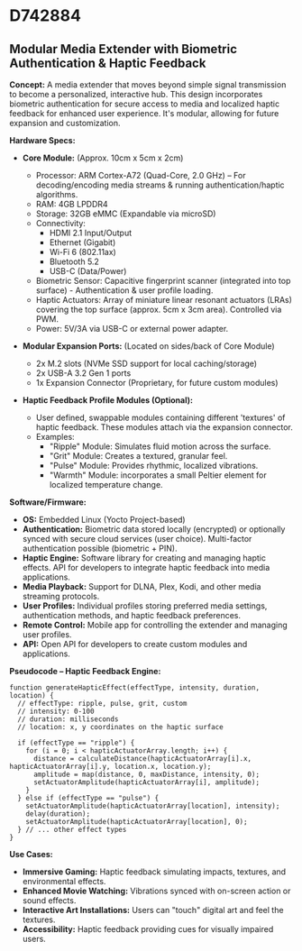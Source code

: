# D742884

## Modular Media Extender with Biometric Authentication & Haptic Feedback

**Concept:** A media extender that moves beyond simple signal transmission to become a personalized, interactive hub. This design incorporates biometric authentication for secure access to media and localized haptic feedback for enhanced user experience.  It's modular, allowing for future expansion and customization.

**Hardware Specs:**

*   **Core Module:** (Approx. 10cm x 5cm x 2cm)
    *   Processor: ARM Cortex-A72 (Quad-Core, 2.0 GHz) – For decoding/encoding media streams & running authentication/haptic algorithms.
    *   RAM: 4GB LPDDR4
    *   Storage: 32GB eMMC (Expandable via microSD)
    *   Connectivity:
        *   HDMI 2.1 Input/Output
        *   Ethernet (Gigabit)
        *   Wi-Fi 6 (802.11ax)
        *   Bluetooth 5.2
        *   USB-C (Data/Power)
    *   Biometric Sensor: Capacitive fingerprint scanner (integrated into top surface) -  Authentication & user profile loading.
    *   Haptic Actuators:  Array of miniature linear resonant actuators (LRAs) covering the top surface (approx. 5cm x 3cm area).  Controlled via PWM.
    *   Power: 5V/3A via USB-C or external power adapter.

*   **Modular Expansion Ports:** (Located on sides/back of Core Module)
    *   2x M.2 slots (NVMe SSD support for local caching/storage)
    *   2x USB-A 3.2 Gen 1 ports
    *   1x Expansion Connector (Proprietary, for future custom modules)

*   **Haptic Feedback Profile Modules (Optional):**
    *   User defined, swappable modules containing different 'textures' of haptic feedback.  These modules attach via the expansion connector.
    *   Examples:
        *   "Ripple" Module: Simulates fluid motion across the surface.
        *   "Grit" Module:  Creates a textured, granular feel.
        *   "Pulse" Module: Provides rhythmic, localized vibrations.
        *   "Warmth" Module:  incorporates a small Peltier element for localized temperature change.

**Software/Firmware:**

*   **OS:** Embedded Linux (Yocto Project-based)
*   **Authentication:** Biometric data stored locally (encrypted) or optionally synced with secure cloud services (user choice).  Multi-factor authentication possible (biometric + PIN).
*   **Haptic Engine:**  Software library for creating and managing haptic effects.  API for developers to integrate haptic feedback into media applications.
*   **Media Playback:**  Support for DLNA, Plex, Kodi, and other media streaming protocols.
*   **User Profiles:**  Individual profiles storing preferred media settings, authentication methods, and haptic feedback preferences.
*   **Remote Control:** Mobile app for controlling the extender and managing user profiles.
*   **API:** Open API for developers to create custom modules and applications.

**Pseudocode – Haptic Feedback Engine:**

```
function generateHapticEffect(effectType, intensity, duration, location) {
  // effectType: ripple, pulse, grit, custom
  // intensity: 0-100
  // duration: milliseconds
  // location: x, y coordinates on the haptic surface

  if (effectType == "ripple") {
    for (i = 0; i < hapticActuatorArray.length; i++) {
      distance = calculateDistance(hapticActuatorArray[i].x, hapticActuatorArray[i].y, location.x, location.y);
      amplitude = map(distance, 0, maxDistance, intensity, 0);
      setActuatorAmplitude(hapticActuatorArray[i], amplitude);
    }
  } else if (effectType == "pulse") {
    setActuatorAmplitude(hapticActuatorArray[location], intensity);
    delay(duration);
    setActuatorAmplitude(hapticActuatorArray[location], 0);
  } // ... other effect types
}
```

**Use Cases:**

*   **Immersive Gaming:**  Haptic feedback simulating impacts, textures, and environmental effects.
*   **Enhanced Movie Watching:**  Vibrations synced with on-screen action or sound effects.
*   **Interactive Art Installations:**  Users can "touch" digital art and feel the textures.
*   **Accessibility:**  Haptic feedback providing cues for visually impaired users.